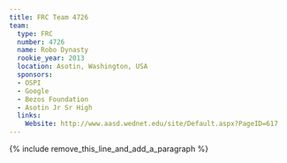 ```yaml
---
title: FRC Team 4726
team:
  type: FRC
  number: 4726
  name: Robo Dynasty
  rookie_year: 2013
  location: Asotin, Washington, USA
  sponsors:
  - OSPI
  - Google
  - Bezos Foundation
  - Asotin Jr Sr High
  links:
    Website: http://www.aasd.wednet.edu/site/Default.aspx?PageID=617
---
```


{% include remove_this_line_and_add_a_paragraph %}